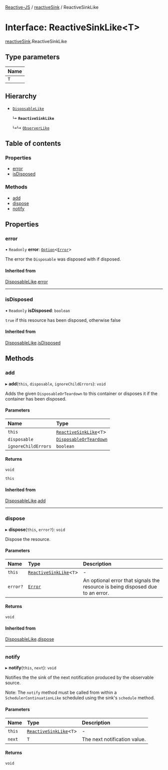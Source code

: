 [Reactive-JS](../README.md) / [reactiveSink](../modules/reactiveSink.md) / ReactiveSinkLike

# Interface: ReactiveSinkLike<T\>

[reactiveSink](../modules/reactiveSink.md).ReactiveSinkLike

## Type parameters

| Name |
| :------ |
| `T` |

## Hierarchy

- [`DisposableLike`](disposable.DisposableLike.md)

  ↳ **`ReactiveSinkLike`**

  ↳↳ [`ObserverLike`](observer.ObserverLike.md)

## Table of contents

### Properties

- [error](reactiveSink.ReactiveSinkLike.md#error)
- [isDisposed](reactiveSink.ReactiveSinkLike.md#isdisposed)

### Methods

- [add](reactiveSink.ReactiveSinkLike.md#add)
- [dispose](reactiveSink.ReactiveSinkLike.md#dispose)
- [notify](reactiveSink.ReactiveSinkLike.md#notify)

## Properties

### error

• `Readonly` **error**: [`Option`](../modules/option.md#option)<[`Error`](disposable.Error.md)\>

The error the `Disposable` was disposed with if disposed.

#### Inherited from

[DisposableLike](disposable.DisposableLike.md).[error](disposable.DisposableLike.md#error)

___

### isDisposed

• `Readonly` **isDisposed**: `boolean`

`true` if this resource has been disposed, otherwise false

#### Inherited from

[DisposableLike](disposable.DisposableLike.md).[isDisposed](disposable.DisposableLike.md#isdisposed)

## Methods

### add

▸ **add**(`this`, `disposable`, `ignoreChildErrors`): `void`

Adds the given `DisposableOrTeardown` to this container or disposes it if the container has been disposed.

#### Parameters

| Name | Type |
| :------ | :------ |
| `this` | [`ReactiveSinkLike`](reactiveSink.ReactiveSinkLike.md)<`T`\> |
| `disposable` | [`DisposableOrTeardown`](../modules/disposable.md#disposableorteardown) |
| `ignoreChildErrors` | `boolean` |

#### Returns

`void`

`this`

#### Inherited from

[DisposableLike](disposable.DisposableLike.md).[add](disposable.DisposableLike.md#add)

___

### dispose

▸ **dispose**(`this`, `error?`): `void`

Dispose the resource.

#### Parameters

| Name | Type | Description |
| :------ | :------ | :------ |
| `this` | [`ReactiveSinkLike`](reactiveSink.ReactiveSinkLike.md)<`T`\> | - |
| `error?` | [`Error`](disposable.Error.md) | An optional error that signals the resource is being disposed due to an error. |

#### Returns

`void`

#### Inherited from

[DisposableLike](disposable.DisposableLike.md).[dispose](disposable.DisposableLike.md#dispose)

___

### notify

▸ **notify**(`this`, `next`): `void`

Notifies the the sink of the next notification produced by the observable source.

Note: The `notify` method must be called from within a `SchedulerContinuationLike`
scheduled using the sink's `schedule` method.

#### Parameters

| Name | Type | Description |
| :------ | :------ | :------ |
| `this` | [`ReactiveSinkLike`](reactiveSink.ReactiveSinkLike.md)<`T`\> | - |
| `next` | `T` | The next notification value. |

#### Returns

`void`
